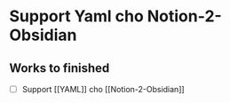 # Support Yaml cho Notion-2-Obsidian


## Works to finished
- [ ] Support [[YAML]] cho [[Notion-2-Obsidian]]

